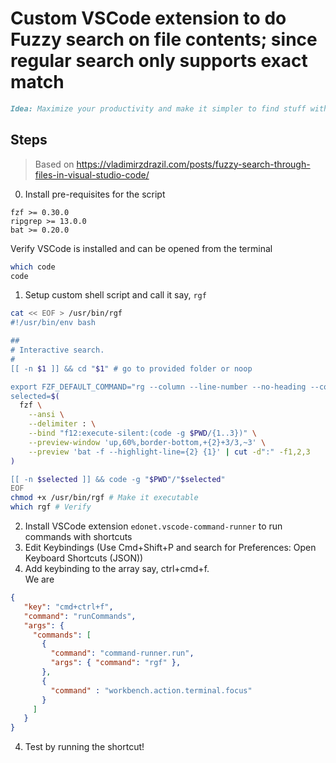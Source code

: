 # Custom VSCode extension to do Fuzzy search on file contents; since regular search only supports exact match
```md
Idea: Maximize your productivity and make it simpler to find stuff with a fuzzy search shortcut
```

## Steps
> Based on https://vladimirzdrazil.com/posts/fuzzy-search-through-files-in-visual-studio-code/

0. Install pre-requisites for the script
  ```
  fzf >= 0.30.0
  ripgrep >= 13.0.0
  bat >= 0.20.0
  ```
  Verify VSCode is installed and can be opened from the terminal
  ```bash
  which code
  code
  ```
1. Setup custom shell script and call it say, `rgf`
```bash
cat << EOF > /usr/bin/rgf
#!/usr/bin/env bash

##
# Interactive search.
#
[[ -n $1 ]] && cd "$1" # go to provided folder or noop

export FZF_DEFAULT_COMMAND="rg --column --line-number --no-heading --color=always -- ''"
selected=$(
  fzf \
    --ansi \
    --delimiter : \
    --bind "f12:execute-silent:(code -g $PWD/{1..3})" \
    --preview-window 'up,60%,border-bottom,+{2}+3/3,~3' \
    --preview 'bat -f --highlight-line={2} {1}' | cut -d":" -f1,2,3
)

[[ -n $selected ]] && code -g "$PWD"/"$selected"
EOF
chmod +x /usr/bin/rgf # Make it executable
which rgf # Verify
```
2. Install VSCode extension `edonet.vscode-command-runner` to run commands with shortcuts
2. Edit Keybindings (Use Cmd+Shift+P and search for Preferences: Open Keyboard Shortcuts (JSON))
3. Add keybinding to the array say, ctrl+cmd+f.  
   We are 
```json
{
   "key": "cmd+ctrl+f",
   "command": "runCommands",
   "args": {
     "commands": [
       {
         "command": "command-runner.run",
         "args": { "command": "rgf" },
       },
       {
         "command" : "workbench.action.terminal.focus"
       }
     ]
   }
}
```
4. Test by running the shortcut!